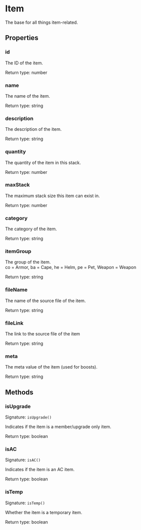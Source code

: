 # Item

<p>The base for all things item-related.</p>

## Properties

### id
<p>The ID of the item.</p>


Return type: number

### name
<p>The name of the item.</p>


Return type: string

### description
<p>The description of the item.</p>


Return type: string

### quantity
<p>The quantity of the item in this stack.</p>


Return type: number

### maxStack
<p>The maximum stack size this item can exist in.</p>


Return type: number

### category
<p>The category of the item.</p>


Return type: string

### itemGroup
<p>The group of the item.<br />
co = Armor, ba = Cape, he = Helm, pe = Pet, Weapon = Weapon</p>


Return type: string

### fileName
<p>The name of the source file of the item.</p>


Return type: string

### fileLink
<p>The link to the source file of the item</p>


Return type: string

### meta
<p>The meta value of the item (used for boosts).</p>


Return type: string

## Methods

### isUpgrade
Signature: `isUpgrade()`

Indicates if the item is a member/upgrade only item.


Return type: boolean

### isAC
Signature: `isAC()`

Indicates if the item is an AC item.


Return type: boolean

### isTemp
Signature: `isTemp()`

Whether the item is a temporary item.


Return type: boolean